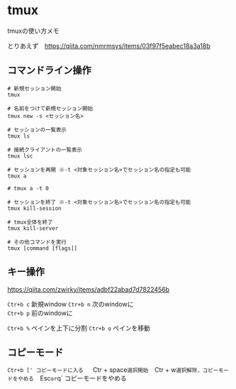# tmux
tmuxの使い方メモ

とりあえず　https://qiita.com/nmrmsys/items/03f97f5eabec18a3a18b

## コマンドライン操作
```
# 新規セッション開始
tmux

# 名前をつけて新規セッション開始
tmux new -s <セッション名>

# セッションの一覧表示
tmux ls

# 接続クライアントの一覧表示
tmux lsc

# セッションを再開 ※-t <対象セッション名>でセッション名の指定も可能
tmux a

# tmux a -t 0 

# セッションを終了 ※-t <対象セッション名>でセッション名の指定も可能
tmux kill-session

# tmux全体を終了
tmux kill-server

# その他コマンドを実行
tmux [command [flags]]
```

## キー操作
https://qiita.com/zwirky/items/adbf22abad7d7822456b

`Ctr+b c` 新規window
`Ctr+b n` 次のwindowに  
`Ctr+b p` 前のwindowに  

`Ctr+b %` ペインを上下に分割
`Ctr+b o` ペインを移動




## コピーモード

`Ctr+b [' コピーモードに入る  
`Ctr + space` 選択開始  
`Ctr + w` 選択解除，コピーモードをやめる  
`Esc` or `q` コピーモードをやめる  
